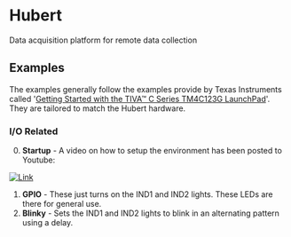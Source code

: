 # Hubert
Data acquisition platform for remote data collection

## Examples
The examples generally follow the examples provide by Texas Instruments called '[Getting Started with the TIVA™ C Series TM4C123G LaunchPad](http://processors.wiki.ti.com/index.php/Getting_Started_with_the_TIVA™_C_Series_TM4C123G_LaunchPad)'.  They are tailored to match the Hubert hardware.

### I/O Related
0. **Startup** - A video on how to setup the environment has been posted to Youtube:

[![Link](https://img.youtube.com/vi/Lsf7iXAZT8M/1.jpg)](https://www.youtube.com/watch?v=Lsf7iXAZT8M)
1.	**GPIO** - These just turns on the IND1 and IND2 lights.  These LEDs are there for general use.
2.	**Blinky** - Sets the IND1 and IND2 lights to blink in an alternating pattern using a delay.